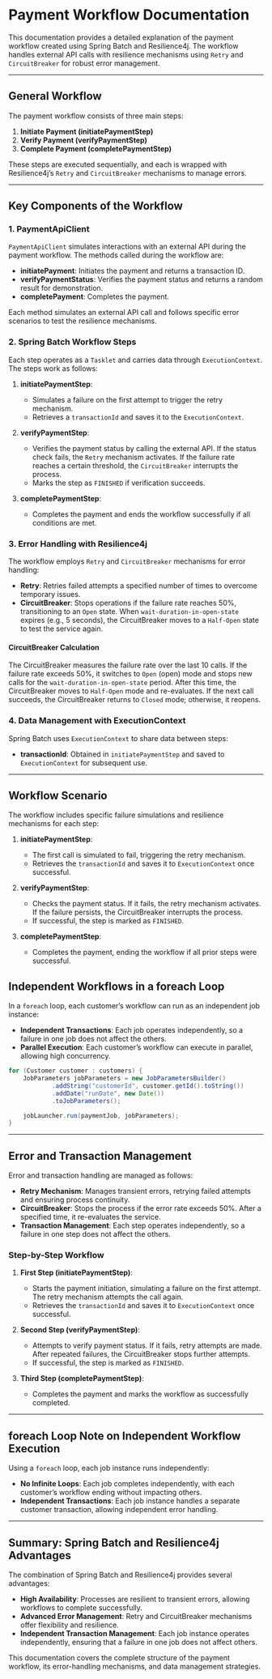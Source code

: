 
# Payment Workflow Documentation

This documentation provides a detailed explanation of the payment workflow created using Spring Batch and Resilience4j. The workflow handles external API calls with resilience mechanisms using `Retry` and `CircuitBreaker` for robust error management.

---

## General Workflow

The payment workflow consists of three main steps:
1. **Initiate Payment (initiatePaymentStep)**
2. **Verify Payment (verifyPaymentStep)**
3. **Complete Payment (completePaymentStep)**

These steps are executed sequentially, and each is wrapped with Resilience4j’s `Retry` and `CircuitBreaker` mechanisms to manage errors.

---

## Key Components of the Workflow

### 1. PaymentApiClient

`PaymentApiClient` simulates interactions with an external API during the payment workflow. The methods called during the workflow are:
- **initiatePayment**: Initiates the payment and returns a transaction ID.
- **verifyPaymentStatus**: Verifies the payment status and returns a random result for demonstration.
- **completePayment**: Completes the payment.

Each method simulates an external API call and follows specific error scenarios to test the resilience mechanisms.

### 2. Spring Batch Workflow Steps

Each step operates as a `Tasklet` and carries data through `ExecutionContext`. The steps work as follows:

1. **initiatePaymentStep**:
   - Simulates a failure on the first attempt to trigger the retry mechanism.
   - Retrieves a `transactionId` and saves it to the `ExecutionContext`.

2. **verifyPaymentStep**:
   - Verifies the payment status by calling the external API. If the status check fails, the `Retry` mechanism activates. If the failure rate reaches a certain threshold, the `CircuitBreaker` interrupts the process.
   - Marks the step as `FINISHED` if verification succeeds.

3. **completePaymentStep**:
   - Completes the payment and ends the workflow successfully if all conditions are met.

### 3. Error Handling with Resilience4j

The workflow employs `Retry` and `CircuitBreaker` mechanisms for error handling:

- **Retry**: Retries failed attempts a specified number of times to overcome temporary issues.
- **CircuitBreaker**: Stops operations if the failure rate reaches 50%, transitioning to an `Open` state. When `wait-duration-in-open-state` expires (e.g., 5 seconds), the CircuitBreaker moves to a `Half-Open` state to test the service again.

#### CircuitBreaker Calculation

The CircuitBreaker measures the failure rate over the last 10 calls. If the failure rate exceeds 50%, it switches to `Open` (open) mode and stops new calls for the `wait-duration-in-open-state` period. After this time, the CircuitBreaker moves to `Half-Open` mode and re-evaluates. If the next call succeeds, the CircuitBreaker returns to `Closed` mode; otherwise, it reopens.

### 4. Data Management with ExecutionContext

Spring Batch uses `ExecutionContext` to share data between steps:
- **transactionId**: Obtained in `initiatePaymentStep` and saved to `ExecutionContext` for subsequent use.

---

## Workflow Scenario

The workflow includes specific failure simulations and resilience mechanisms for each step:

1. **initiatePaymentStep**:
   - The first call is simulated to fail, triggering the retry mechanism.
   - Retrieves the `transactionId` and saves it to `ExecutionContext` once successful.

2. **verifyPaymentStep**:
   - Checks the payment status. If it fails, the retry mechanism activates. If the failure persists, the CircuitBreaker interrupts the process.
   - If successful, the step is marked as `FINISHED`.

3. **completePaymentStep**:
   - Completes the payment, ending the workflow if all prior steps were successful.

## Independent Workflows in a foreach Loop

In a `foreach` loop, each customer’s workflow can run as an independent job instance:
- **Independent Transactions**: Each job operates independently, so a failure in one job does not affect the others.
- **Parallel Execution**: Each customer’s workflow can execute in parallel, allowing high concurrency.

```java
for (Customer customer : customers) {
    JobParameters jobParameters = new JobParametersBuilder()
            .addString("customerId", customer.getId().toString())
            .addDate("runDate", new Date())
            .toJobParameters();

    jobLauncher.run(paymentJob, jobParameters);
}
```

---

## Error and Transaction Management

Error and transaction handling are managed as follows:

- **Retry Mechanism**: Manages transient errors, retrying failed attempts and ensuring process continuity.
- **CircuitBreaker**: Stops the process if the error rate exceeds 50%. After a specified time, it re-evaluates the service.
- **Transaction Management**: Each step operates independently, so a failure in one step does not affect the others.

### Step-by-Step Workflow

1. **First Step (initiatePaymentStep)**:
   - Starts the payment initiation, simulating a failure on the first attempt. The retry mechanism attempts the call again.
   - Retrieves the `transactionId` and saves it to `ExecutionContext` once successful.

2. **Second Step (verifyPaymentStep)**:
   - Attempts to verify payment status. If it fails, retry attempts are made. After repeated failures, the CircuitBreaker stops further attempts.
   - If successful, the step is marked as `FINISHED`.

3. **Third Step (completePaymentStep)**:
   - Completes the payment and marks the workflow as successfully completed.

---

## foreach Loop Note on Independent Workflow Execution

Using a `foreach` loop, each job instance runs independently:
- **No Infinite Loops**: Each job completes independently, with each customer’s workflow ending without impacting others.
- **Independent Transactions**: Each job instance handles a separate customer transaction, allowing independent error handling.

---

## Summary: Spring Batch and Resilience4j Advantages

The combination of Spring Batch and Resilience4j provides several advantages:
- **High Availability**: Processes are resilient to transient errors, allowing workflows to complete successfully.
- **Advanced Error Management**: Retry and CircuitBreaker mechanisms offer flexibility and resilience.
- **Independent Transaction Management**: Each job instance operates independently, ensuring that a failure in one job does not affect others.

This documentation covers the complete structure of the payment workflow, its error-handling mechanisms, and data management strategies.
